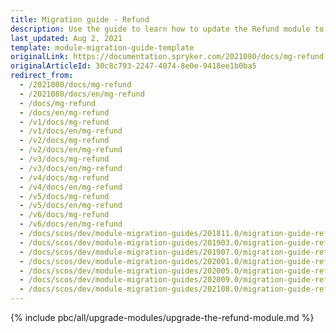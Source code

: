 ```yaml
---
title: Migration guide - Refund
description: Use the guide to learn how to update the Refund module to a newer version.
last_updated: Aug 2, 2021
template: module-migration-guide-template
originalLink: https://documentation.spryker.com/2021080/docs/mg-refund
originalArticleId: 30c8c793-2247-4074-8e0e-9418ee1b0ba5
redirect_from:
  - /2021080/docs/mg-refund
  - /2021080/docs/en/mg-refund
  - /docs/mg-refund
  - /docs/en/mg-refund
  - /v1/docs/mg-refund
  - /v1/docs/en/mg-refund
  - /v2/docs/mg-refund
  - /v2/docs/en/mg-refund
  - /v3/docs/mg-refund
  - /v3/docs/en/mg-refund
  - /v4/docs/mg-refund
  - /v4/docs/en/mg-refund
  - /v5/docs/mg-refund
  - /v5/docs/en/mg-refund
  - /v6/docs/mg-refund
  - /v6/docs/en/mg-refund
  - /docs/scos/dev/module-migration-guides/201811.0/migration-guide-refund.html
  - /docs/scos/dev/module-migration-guides/201903.0/migration-guide-refund.html
  - /docs/scos/dev/module-migration-guides/201907.0/migration-guide-refund.html
  - /docs/scos/dev/module-migration-guides/202001.0/migration-guide-refund.html
  - /docs/scos/dev/module-migration-guides/202005.0/migration-guide-refund.html
  - /docs/scos/dev/module-migration-guides/202009.0/migration-guide-refund.html
  - /docs/scos/dev/module-migration-guides/202108.0/migration-guide-refund.html
---
```


{% include pbc/all/upgrade-modules/upgrade-the-refund-module.md %} <!-- To edit, see /_includes/pbc/all/upgrade-modules/upgrade-the-refund-module.md -->
